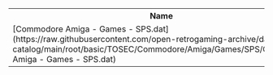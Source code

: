 <table>
<tr><th>Name</th><th>Size</th></tr>
<tr><td>[Commodore Amiga - Games - SPS.dat](https://raw.githubusercontent.com/open-retrogaming-archive/dat-catalog/main/root/basic/TOSEC/Commodore/Amiga/Games/SPS/Commodore Amiga - Games - SPS.dat)</td><td>1419116</td></tr>
</table>
